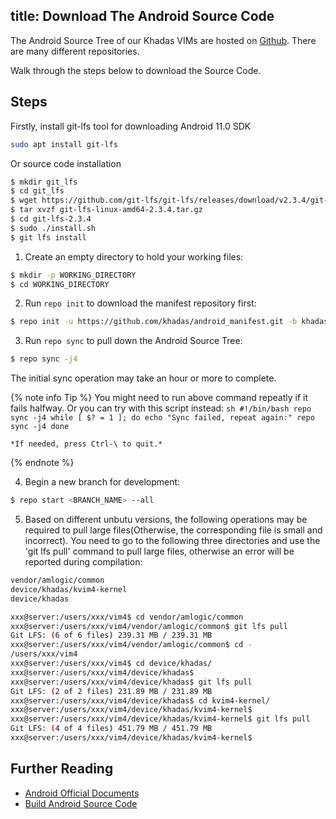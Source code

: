 title: Download The Android Source Code
---

The Android Source Tree of our Khadas VIMs are hosted on [Github](https://www.github.com/khadas). There are many different repositories.

Walk through the steps below to download the Source Code.

## Steps

Firstly, install git-lfs tool for downloading Android 11.0 SDK

```sh
sudo apt install git-lfs
```
Or source code installation
```sh
$ mkdir git_lfs
$ cd git_lfs
$ wget https://github.com/git-lfs/git-lfs/releases/download/v2.3.4/git-lfs-linux-amd64-2.3.4.tar.gz
$ tar xvzf git-lfs-linux-amd64-2.3.4.tar.gz
$ cd git-lfs-2.3.4
$ sudo ./install.sh
$ git lfs install
```

1) Create an empty directory to hold your working files:

```sh
$ mkdir -p WORKING_DIRECTORY
$ cd WORKING_DIRECTORY
```

2) Run `repo init` to download the manifest repository first:

```sh
$ repo init -u https://github.com/khadas/android_manifest.git -b khadas-vim4-r-64bit
```

3) Run `repo sync` to pull down the Android Source Tree:

```sh
$ repo sync -j4
```
The initial sync operation may take an hour or more to complete.

{% note info Tip %}
	You might need to run above command repeatly if it fails halfway. Or you can try with this script instead:
	```sh
	#!/bin/bash
	repo sync -j4
	while [ $? = 1 ]; do
	echo "Sync failed, repeat again:"
	repo sync -j4
	done
	```
	
	*If needed, press Ctrl-\ to quit.*

{% endnote %}

4) Begin a new branch for development:

```sh
$ repo start <BRANCH_NAME> --all
```

5) Based on different unbutu versions, the following operations may be required to pull large files(Otherwise, the corresponding file is small and incorrect).
You need to go to the following three directories and use the 'git lfs pull' command to pull large files, otherwise an error will be reported during compilation:
```sh
vendor/amlogic/common
device/khadas/kvim4-kernel
device/khadas
```
```sh
xxx@server:/users/xxx/vim4$ cd vendor/amlogic/common
xxx@server:/users/xxx/vim4/vendor/amlogic/common$ git lfs pull
Git LFS: (6 of 6 files) 239.31 MB / 239.31 MB                                                                                                                                                                                         
xxx@server:/users/xxx/vim4/vendor/amlogic/common$ cd -
/users/xxx/vim4
xxx@server:/users/xxx/vim4$ cd device/khadas/
xxx@server:/users/xxx/vim4/device/khadas$ 
xxx@server:/users/xxx/vim4/device/khadas$ git lfs pull
Git LFS: (2 of 2 files) 231.89 MB / 231.89 MB                                                                                                                                                                                             
xxx@server:/users/xxx/vim4/device/khadas$ cd kvim4-kernel/
xxx@server:/users/xxx/vim4/device/khadas/kvim4-kernel$ 
xxx@server:/users/xxx/vim4/device/khadas/kvim4-kernel$ git lfs pull    
Git LFS: (4 of 4 files) 451.79 MB / 451.79 MB                                                                                                                                                                                             
xxx@server:/users/xxx/vim4/device/khadas/kvim4-kernel$
```
## Further Reading
* [Android Official Documents](https://source.android.com/source/downloading.html)
* [Build Android Source Code](/android/vim3/BuildAndroid.html)
